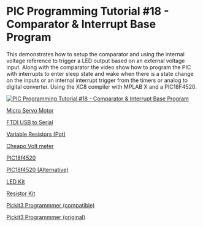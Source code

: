 # **PIC Programming Tutorial #18 - Comparator & Interrupt Base Program**

This demonstrates how to setup the comparator and using the internal voltage reference to trigger a LED output based on an external voltage input. Along with the comparator the video show how to program the PIC with interrupts to enter sleep state and wake when there is a state change on the inputs or an internal interrupt trigger from the timers or analog to digital converter. Using the XC8 compiler with MPLAB X and a PIC18F4520.

[![PIC Programming Tutorial #18 - Comparator & Interrupt Base Program](https://img.youtube.com/vi/lhlmFS0Y1eo/0.jpg)](https://www.youtube.com/watch?v=lhlmFS0Y1eo "PIC Programming Tutorial #18 - Comparator & Interrupt Base Program")

<a href="https://amzn.to/2VmAOp8">Micro Servo Motor</a> 

<a href="https://amzn.to/2CzX8Wc">FTDI USB to Serial</a>

<a href="https://amzn.to/2pTpm5W">Variable Resistors (Pot)</a>

<a href="https://amzn.to/2CLXmtE">Cheapo Volt meter</a>

<a href="https://amzn.to/2oTHRqm">PIC18f4520</a>

<a href="https://amzn.to/2p2PsmV">PIC18f4520  (Alternative)</a>

<a href="https://amzn.to/2x5Fq8a">LED Kit</a>

<a href="https://amzn.to/2COwEBA">Resistor Kit</a>

<a href="https://amzn.to/2BzKsiE">Pickit3 Programmmer (compatible)</a>

<a href="https://www.microchip.com/Developmenttools/ProductDetails/PartNo/PG164130">Pickit3 Programmmer (original)</a>

